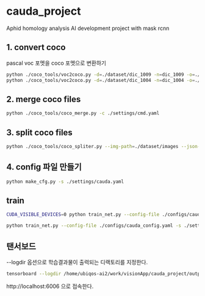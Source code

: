 # cauda_project
Aphid homology analysis AI development project with mask rcnn 

## 1. convert coco
pascal voc 포멧을 coco 포멧으로 변환하기  
```sh
python ./coco_tools/voc2coco.py -d=./dataset/dic_1009 -n=dic_1009 -o=./dataset/dic_1009/anno.json -i ./dataset/images
python ./coco_tools/voc2coco.py -d=./dataset/dic_1004 -n=dic_1004 -o=./dataset/dic_1004/anno.json -i ./dataset/images
```
## 2. merge coco files

```sh
python ./coco_tools/coco_merge.py -c ./settings/cmd.yaml
```
## 3. split coco files

```sh
python ./coco_tools/coco_spliter.py --img-path=./dataset/images --json-path=./dataset/all.json --output-path=./dataset  --train-ratio=0.8

```
## 4. config 파일 만들기 


```sh
python make_cfg.py -s ./settings/cauda.yaml
``` 
## train

```sh
CUDA_VISIBLE_DEVICES=0 python train_net.py --config-file ./configs/cauda_config.yaml -s ./settings/cauda.yaml

python train_net.py --config-file ./configs/cauda_config.yaml -s ./settings/cauda.yaml --num-gpus 1
```
## 탠서보드 

--logdir 옵션으로 학습결과물이 출력되는 디랙토리를 지정한다.<br>

```sh
tensorboard --logdir /home/ubiqos-ai2/work/visionApp/cauda_project/output/all
```
http://localhost:6006 으로 접속한다.<br>
